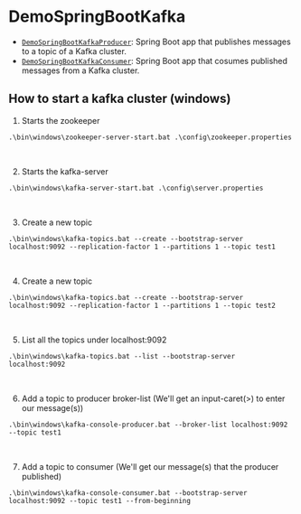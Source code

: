 # DemoSpringBootKafka

* [`DemoSpringBootKafkaProducer`](./DemoSpringBootKafkaProducer/): Spring Boot app that publishes messages to a topic of a Kafka cluster.
* [`DemoSpringBootKafkaConsumer`](./DemoSpringBootKafkaConsumer/): Spring Boot app that cosumes published messages from a Kafka cluster.


## How to start a kafka cluster (windows)

1. Starts the zookeeper
```
.\bin\windows\zookeeper-server-start.bat .\config\zookeeper.properties
```
<br>

2. Starts the kafka-server
```
.\bin\windows\kafka-server-start.bat .\config\server.properties
```
<br>

3. Create a new topic
```
.\bin\windows\kafka-topics.bat --create --bootstrap-server localhost:9092 --replication-factor 1 --partitions 1 --topic test1
```
<br>

4. Create a new topic
```
.\bin\windows\kafka-topics.bat --create --bootstrap-server localhost:9092 --replication-factor 1 --partitions 1 --topic test2
```
<br>

5. List all the topics under localhost:9092
```
.\bin\windows\kafka-topics.bat --list --bootstrap-server localhost:9092
```
<br>

6. Add a topic to producer broker-list (We'll get an input-caret(>) to enter our message(s))
```
.\bin\windows\kafka-console-producer.bat --broker-list localhost:9092 --topic test1
```
<br>

7. Add a topic to consumer (We'll get our message(s) that the producer published)
```
.\bin\windows\kafka-console-consumer.bat --bootstrap-server localhost:9092 --topic test1 --from-beginning
```
